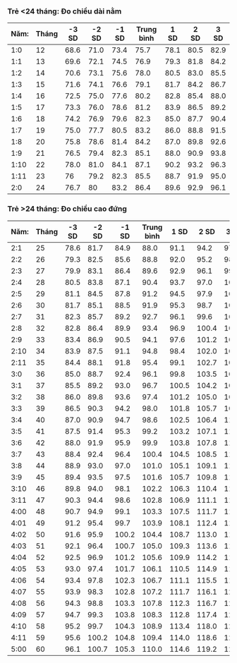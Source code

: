 ### Trẻ <24 tháng: Đo chiều dài nằm

| Năm: | Tháng | -3 SD | -2 SD | -1 SD | Trung bình | 1 SD  | 2 SD  | 3 SD  |
|------|-------|-------|-------|-------|------------|-------|-------|-------|
| 1:0  | 12    | 68.6  | 71.0  | 73.4  | 75.7       | 78.1  | 80.5  | 82.9  |
| 1:1  | 13    | 69.6  | 72.1  | 74.5  | 76.9       | 79.3  | 81.8  | 84.2  |
| 1:2  | 14    | 70.6  | 73.1  | 75.6  | 78.0       | 80.5  | 83.0  | 85.5  |
| 1:3  | 15    | 71.6  | 74.1  | 76.6  | 79.1       | 81.7  | 84.2  | 86.7  |
| 1:4  | 16    | 72.5  | 75.0  | 77.6  | 80.2       | 82.8  | 85.4  | 88.0  |
| 1:5  | 17    | 73.3  | 76.0  | 78.6  | 81.2       | 83.9  | 86.5  | 89.2  |
| 1:6  | 18    | 74.2  | 76.9  | 79.6  | 82.3       | 85.0  | 87.7  | 90.4  |
| 1:7  | 19    | 75.0  | 77.7  | 80.5  | 83.2       | 86.0  | 88.8  | 91.5  |
| 1:8  | 20    | 75.8  | 78.6  | 81.4  | 84.2       | 87.0  | 89.8  | 92.6  |
| 1:9  | 21    | 76.5  | 79.4  | 82.3  | 85.1       | 88.0  | 90.9  | 93.8  |
| 1:10 | 22    | 78.0  | 81.0  | 84.1  | 87.1       | 90.2  | 93.2  | 96.3  |
| 1:11 | 23    | 76    | 79.2  | 82.3  | 85.5       | 88.7  | 91.9  | 95.0  |
| 2:0  | 24    | 76.7  | 80    | 83.2  | 86.4       | 89.6  | 92.9  | 96.1  |

### Trẻ >24 tháng: Đo chiều cao đứng

| Năm: | Tháng | -3 SD | -2 SD | -1 SD | Trung bình | 1 SD  | 2 SD  | 3 SD  |
|------|-------|-------|-------|-------|------------|-------|-------|-------|
| 2:1  | 25    | 78.6  | 81.7  | 84.9  | 88.0       | 91.1  | 94.2  | 97.3  |
| 2:2  | 26    | 79.3  | 82.5  | 85.6  | 88.8       | 92.0  | 95.2  | 98.3  |
| 2:3  | 27    | 79.9  | 83.1  | 86.4  | 89.6       | 92.9  | 96.1  | 99.3  |
| 2:4  | 28    | 80.5  | 83.8  | 87.1  | 90.4       | 93.7  | 97.0  | 100.3 |
| 2:5  | 29    | 81.1  | 84.5  | 87.8  | 91.2       | 94.5  | 97.9  | 101.2 |
| 2:6  | 30    | 81.7  | 85.1  | 88.5  | 91.9       | 95.3  | 98.7  | 102.1 |
| 2:7  | 31    | 82.3  | 85.7  | 89.2  | 92.7       | 96.1  | 99.6  | 103.0 |
| 2:8  | 32    | 82.8  | 86.4  | 89.9  | 93.4       | 96.9  | 100.4 | 103.9 |
| 2:9  | 33    | 83.4  | 86.9  | 90.5  | 94.1       | 97.6  | 101.2 | 104.8 |
| 2:10 | 34    | 83.9  | 87.5  | 91.1  | 94.8       | 98.4  | 102.0 | 105.6 |
| 2:11 | 35    | 84.4  | 88.1  | 91.8  | 95.4       | 99.1  | 102.7 | 106.4 |
| 3:0  | 36    | 85.0  | 88.7  | 92.4  | 96.1       | 99.8  | 103.5 | 107.2 |
| 3:1  | 37    | 85.5  | 89.2  | 93.0  | 96.7       | 100.5 | 104.2 | 108.0 |
| 3:2  | 38    | 86.0  | 89.8  | 93.6  | 97.4       | 101.2 | 105.0 | 108.8 |
| 3:3  | 39    | 86.5  | 90.3  | 94.2  | 98.0       | 101.8 | 105.7 | 109.5 |
| 3:4  | 40    | 87.0  | 90.9  | 94.7  | 98.6       | 102.5 | 106.4 | 110.3 |
| 3:5  | 41    | 87.5  | 91.4  | 95.3  | 99.2       | 103.2 | 107.1 | 111.0 |
| 3:6  | 42    | 88.0  | 91.9  | 95.9  | 99.9       | 103.8 | 107.8 | 111.7 |
| 3:7  | 43    | 88.4  | 92.4  | 96.4  | 100.4      | 104.5 | 108.5 | 112.5 |
| 3:8  | 44    | 88.9  | 93.0  | 97.0  | 101.0      | 105.1 | 109.1 | 113.2 |
| 3:9  | 45    | 89.4  | 93.5  | 97.5  | 101.6      | 105.7 | 109.8 | 113.9 |
| 3:10 | 46    | 89.8  | 94.0  | 98.1  | 102.2      | 106.3 | 110.4 | 114.6 |
| 3:11 | 47    | 90.3  | 94.4  | 98.6  | 102.8      | 106.9 | 111.1 | 115.2 |
| 4:00 | 48    | 90.7  | 94.9  | 99.1  | 103.3      | 107.5 | 111.7 | 115.9 |
| 4:01 | 49    | 91.2  | 95.4  | 99.7  | 103.9      | 108.1 | 112.4 | 116.6 |
| 4:02 | 50    | 91.6  | 95.9  | 100.2 | 104.4      | 108.7 | 113.0 | 117.3 |
| 4:03 | 51    | 92.1  | 96.4  | 100.7 | 105.0      | 109.3 | 113.6 | 117.9 |
| 4:04 | 52    | 92.5  | 96.9  | 101.2 | 105.6      | 109.9 | 114.2 | 118.6 |
| 4:05 | 53    | 93.0  | 97.4  | 101.7 | 106.1      | 110.5 | 114.9 | 119.2 |
| 4:06 | 54    | 93.4  | 97.8  | 102.3 | 106.7      | 111.1 | 115.5 | 119.9 |
| 4:07 | 55    | 93.9  | 98.3  | 102.8 | 107.2      | 111.7 | 116.1 | 120.6 |
| 4:08 | 56    | 94.3  | 98.8  | 103.3 | 107.8      | 112.3 | 116.7 | 121.2 |
| 4:09 | 57    | 94.7  | 99.3  | 103.8 | 108.3      | 112.8 | 117.4 | 121.9 |
| 4:10 | 58    | 95.2  | 99.7  | 104.3 | 108.9      | 113.4 | 118.0 | 122.6 |
| 4:11 | 59    | 95.6  | 100.2 | 104.8 | 109.4      | 114.0 | 118.6 | 123.2 |
| 5:00 | 60    | 96.1  | 100.7 | 105.3 | 110.0      | 114.6 | 119.2 | 123.9 |
